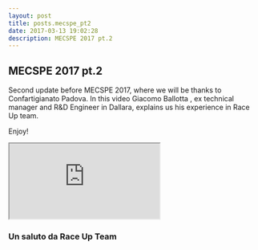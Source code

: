 ```yaml
---
layout: post
title: posts.mecspe_pt2
date: 2017-03-13 19:02:28
description: MECSPE 2017 pt.2
---
```


## MECSPE  2017 pt.2
Second update before MECSPE 2017, where we will be thanks to Confartigianato Padova. In this  video Giacomo Ballotta , ex  technical manager and R&D Engineer in Dallara, explains us his experience in Race Up team.

Enjoy!
<iframe src="https://youtube.com/embed/-Rueu8PnHxg" onload="this.width=screen.width * 0.5; this.height=screen.height * 0.5;"></iframe>


### Un saluto da **Race Up Team**
